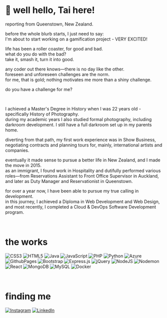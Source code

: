 # 💫 well hello, Tai here!

reporting from Queenstown, New Zealand.

before the whole blurb starts, I just need to say:<br>I'm about to start working on a gamification project - VERY EXCITED!


life has been a roller coaster, for good and bad.<br>
what do you do with the bad?<br>
take it, smash it, turn it into good.<br>

any coder out there knows—there is no day like the other.<br>foreseen and unforeseen challenges are the norm.<br>for me, that is gold; nothing motivates me more than a shiny challenge.

do you have a challenge for me?

<br>

I achieved a Master's Degree in History when I was 22 years old - specifically History of Photography.<br>
during my academic years I also studied formal photography, including darkroom development. I still have a full darkroom set up in my parents home.

diverting from that path, my first work experience was in Show Business, negotiating contracts and planning tours for, mainly, international artists and companies.

eventually it made sense to pursue a better life in New Zealand, and I made the move in 2015.<br>
as an immigrant, I found work in Hospitality and dutifully performed various roles—from Reservations Assistant to Front Office Supervisor in Auckland, and later as Duty Manager and Reservationist in Queenstown.

for over a year now, I have been able to pursue my true calling in development.<br>in this journey, I achieved a Diploma in Web Development and Web Design, and most recently, I completed a Cloud & DevOps Software Development program.



<br>

# the works

![CSS3](https://img.shields.io/badge/css3-%231572B6.svg?style=plastic&logo=css3&logoColor=white) ![HTML5](https://img.shields.io/badge/html5-%23E34F26.svg?style=plastic&logo=html5&logoColor=white) ![Java](https://img.shields.io/badge/java-%23ED8B00.svg?style=plastic&logo=openjdk&logoColor=white) ![JavaScript](https://img.shields.io/badge/javascript-%23323330.svg?style=plastic&logo=javascript&logoColor=%23F7DF1E) ![PHP](https://img.shields.io/badge/php-%23777BB4.svg?style=plastic&logo=php&logoColor=white) ![Python](https://img.shields.io/badge/python-3670A0?style=plastic&logo=python&logoColor=ffdd54) ![Azure](https://img.shields.io/badge/azure-%230072C6.svg?style=plastic&logo=microsoftazure&logoColor=white) ![GithubPages](https://img.shields.io/badge/github%20pages-121013?style=plastic&logo=github&logoColor=white) ![Bootstrap](https://img.shields.io/badge/bootstrap-%238511FA.svg?style=plastic&logo=bootstrap&logoColor=white) ![Express.js](https://img.shields.io/badge/express.js-%23404d59.svg?style=plastic&logo=express&logoColor=%2361DAFB) ![jQuery](https://img.shields.io/badge/jquery-%230769AD.svg?style=plastic&logo=jquery&logoColor=white) ![NodeJS](https://img.shields.io/badge/node.js-6DA55F?style=plastic&logo=node.js&logoColor=white) ![Nodemon](https://img.shields.io/badge/NODEMON-%23323330.svg?style=plastic&logo=nodemon&logoColor=%BBDEAD) ![React](https://img.shields.io/badge/react-%2320232a.svg?style=plastic&logo=react&logoColor=%2361DAFB) ![MongoDB](https://img.shields.io/badge/MongoDB-%234ea94b.svg?style=plastic&logo=mongodb&logoColor=white) ![MySQL](https://img.shields.io/badge/mysql-%2300000f.svg?style=plastic&logo=mysql&logoColor=white) ![Docker](https://img.shields.io/badge/docker-%230db7ed.svg?style=plastic&logo=docker&logoColor=white)



<br>


# finding me

[![Instagram](https://img.shields.io/badge/Instagram-%23E4405F.svg?logo=Instagram&logoColor=white)](https://instagram.com/taiagnoletto) [![LinkedIn](https://img.shields.io/badge/LinkedIn-%230077B5.svg?logo=linkedin&logoColor=white)](https://linkedin.com/in/taiagnoletto/)
